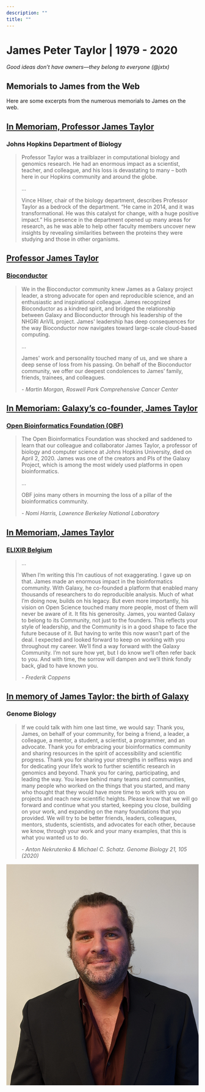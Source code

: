 ```yaml
---
description: ""
title: ""
---
```


# James Peter Taylor | 1979 - 2020

*Good ideas don’t have owners—they belong to everyone (@jxtx)*

## Memorials to James from the Web

Here are some excerpts from the numerous memorials to James on the web.

## [In Memoriam, Professor James Taylor][1]
### Johns Hopkins Department of Biology

> Professor Taylor was a trailblazer in computational biology and genomics research. He had an enormous impact as a scientist, teacher, and colleague, and his loss is devastating to many – both here in our Hopkins community and around the globe.
>
> ...
>
> Vince Hilser, chair of the biology department, describes Professor Taylor as a bedrock of the department. “He came in 2014, and it was transformational. He was this catalyst for change, with a huge positive impact.” His presence in the department opened up many areas for research, as he was able to help other faculty members uncover new insights by revealing similarities between the proteins they were studying and those in other organisms.

## [Professor James Taylor][2]
### [Bioconductor][3]

> We in the Bioconductor community knew James as a Galaxy project leader, a strong advocate for open and reproducible science, and an enthusiastic and inspirational colleague. James recognized Bioconductor as a kindred spirit, and bridged the relationship between Galaxy and Bioconductor through his leadership of the NHGRI AnVIL project. James' leadership has deep consequences for the way Bioconductor now navigates toward large-scale cloud-based computing.
>
> ...
>
> James' work and personality touched many of us, and we share a deep sense of loss from his passing. On behalf of the Bioconductor community, we offer our deepest condolences to James’ family, friends, trainees, and colleagues.
>
> *- Martin Morgan, Roswell Park Comprehensive Cancer Center*

## [In Memoriam: Galaxy’s co-founder, James Taylor][4]
### [Open Bioinformatics Foundation (OBF)][5]

> The Open Bioinformatics Foundation was shocked and saddened to learn that our colleague and collaborator James Taylor, a professor of biology and computer science at Johns Hopkins University, died on April 2, 2020. James was one of the creators and PIs of the Galaxy Project, which is among the most widely used platforms in open bioinformatics.
>
> ...
>
> OBF joins many others in mourning the loss of a pillar of the bioinformatics community.
>
> *- Nomi Harris, Lawrence Berkeley National Laboratory*

## [In Memoriam, James Taylor][6]
### [ELIXIR Belgium][7]

>...
>
> When I’m writing this I’m cautious of not exaggerating. I gave up on that. James made an enormous impact in the bioinformatics community. With Galaxy, he co-founded a platform that enabled many thousands of researchers to do reproducible analysis. Much of what I’m doing now, builds on his legacy. But even more importantly, his vision on Open Science touched many more people, most of them will never be aware of it. It fits his generosity.
> James, you wanted Galaxy to belong to its Community, not just to the founders. This reflects your style of leadership, and the Community is in a good shape to face the future because of it. But having to write this now wasn’t part of the deal. I expected and looked forward to keep on working with you throughout my career.
> We’ll find a way forward with the Galaxy Community. I’m not sure how yet, but I do know we’ll often refer back to you. And with time, the sorrow will dampen and we’ll think fondly back, glad to have known you.
>
> *- Frederik Coppens*


## [In memory of James Taylor: the birth of Galaxy][8]
### Genome Biology

> If we could talk with him one last time, we would say: Thank you, James, on behalf of your community, for being a friend, a leader, a colleague, a mentor, a student, a scientist, a programmer, and an advocate. Thank you for embracing your bioinformatics community and sharing resources in the spirit of accessibility and scientific progress. Thank you for sharing your strengths in selfless ways and for dedicating your life’s work to further scientific research in genomics and beyond. Thank you for caring, participating, and leading the way. You leave behind many teams and communities, many people who worked on the things that you started, and many who thought that they would have more time to work with you on projects and reach new scientific heights. Please know that we will go forward and continue what you started, keeping you close, building on your work, and expanding on the many foundations that you provided. We will try to be better friends, leaders, colleagues, mentors, students, scientists, and advocates for each other, because we know, through your work and your many examples, that this is what you wanted us to do.
>
> *- Anton Nekrutenko & Michael C. Schatz. Genome Biology 21, 105 (2020)*

![James][9]

[1]: /
[2]: https://support.bioconductor.org/p/129652/
[3]: http://bioconductor.org/
[4]: https://www.open-bio.org/2020/04/03/james-taylor-in-memoriam/
[5]: https://www.open-bio.org/
[6]: https://elixir-belgium.org/news/memoriam-james-taylor
[7]: https://elixir-belgium.org/
[8]: https://doi.org/10.1186/s13059-020-02016-0
[9]: ./_images/james.jpg
